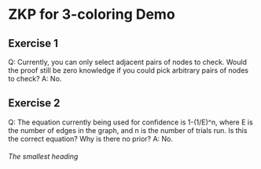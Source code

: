 # ZKP for 3-coloring Demo
## Exercise 1
Q: Currently, you can only select adjacent pairs of nodes to check. Would the proof still be zero knowledge if you could pick arbitrary pairs of nodes to check?
A: No.
## Exercise 2
Q: The equation currently being used for confidence is 1-(1/E)^n, where E is the number of edges in the graph, and n is the number of trials run. Is this the correct equation? Why is there no prior?
A: No.
###### The smallest heading
